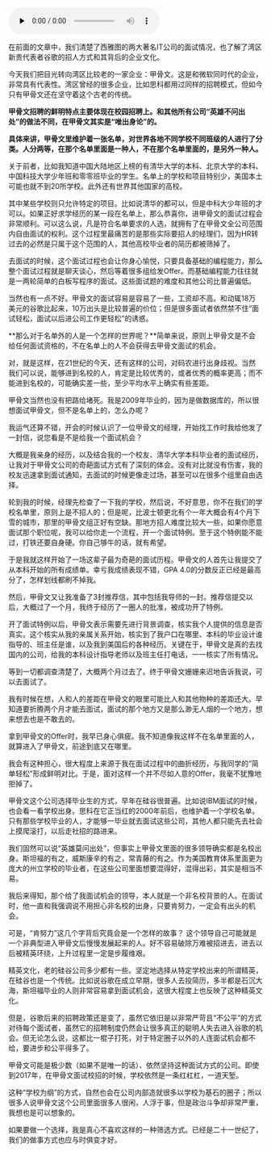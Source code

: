 <audio id="audio" title="040 | 管中窥豹之从面试看企业文化：甲骨文" controls="" preload="none"><source id="mp3" src="https://static001.geekbang.org/resource/audio/fd/1c/fd51640c484549c9be4dba2251a00b1c.mp3"></audio>

在前面的文章中，我们清楚了西雅图的两大著名IT公司的面试情况，也了解了湾区新贵代表者谷歌的招人方式和其背后的企业文化。

今天我们把目光转向湾区比较老的一家企业：甲骨文。这是和微软同时代的企业，非常具有代表性。湾区曾经的很多企业，比如思科都用过同样的招聘模式，但如今只有甲骨文还在坚守着这个古老的传统。

**甲骨文招聘的鲜明特点主要体现在校园招聘上。和其他所有公司“英雄不问出处”的做法不同，在甲骨文其实是“唯出身论”的。**

**具体来讲，甲骨文里维护着一张名单，对世界各地不同学校不同班级的人进行了分类。人分两等，在那个名单里面是一种人，不在那个名单里面的，是另外一种人。**

关于前者，比如我知道中国大陆地区上榜的有清华大学的本科、北京大学的本科、中国科技大学少年班和零零班毕业的学生。名单上的学校和项目特别少，美国本土可能也就不到20所学校。此外还有世界其他国家的高校。

其中某些学校则只允许特定的项目。比如说清华的都可以，但是中科大少年班的才可以。如果正好求学经历的某一段在名单上，那么恭喜你，进甲骨文的面试过程会非常顺利。可以这么说，凡是符合名单要求的人选，就拥有了在甲骨文全公司范围内自由面试的权利。这个过程里最痛苦的是那些实际要招人的经理们，因为HR转过去的必然是只属于这个范围的人，其他高校毕业者的简历都被筛掉了。

去面试的时候，这个面试过程也会让你身心愉悦，只要具备基础的编程能力，那么整个面试过程就是聊天谈心，然后等着很多组给发Offer。而基础编程能力往往就是一两轮简单的白板写程序的面试。这些面试题的难度和其他公司比普遍偏低。

当然也有一点不好。甲骨文的面试容易是容易了一些，工资却不高。和动辄18万美元的谷歌比起来，10万出头是比较普遍的价位；但是很多面试者依然禁不住“面试轻松，面试以后进公司工作更轻松”的诱惑。

**那么对于名单外的人是一个怎样的世界呢？**简单来说，原则上甲骨文是不会给任何面试资格的，不在名单上的人不会获得去甲骨文面试的机会。

对，就是这样，在21世纪的今天，还有这样的公司，对码农进行出身歧视。当然我们可以说，能够进到名校的人，肯定是比较优秀的，或者优秀的概率更高；而不能进到名校的，可能确实差一些，至少平均水平上确实有些差距。

甲骨文当然也没有把路给堵死。我是2009年毕业的，因为是做数据库的，所以很想面试甲骨文，但不是名单上的，怎么办呢？

我运气还算不错，开会的时候认识了一位甲骨文的经理，开始找工作时我给他发了一封信，说您看是不是给我一个面试机会？

大概是我亲身的经历，以及结合我的一个校友、清华大学本科毕业者的面试经历，让我对于甲骨文公司的奇葩面试方式有了深刻的体会。没有对比就没有伤害，我的校友迅速拿到面试通知，去面试的时候更像走过场，甚至可以在很多个组里自由选择。

轮到我的时候，经理先检查了一下我的学校，然后说，不好意思，你不在我们的学校名单里，原则上是不招人的；但是呢，比波士顿更北有个一年大概会有4个月下雪的城市，那里的甲骨文组正好有空缺。那地方招人难度比较大一些，如果你愿意面试那个职位呢，我可以给你走一个流程，开一个面试特例。至于这个特例能不能过，打铁还要自身硬。你自己够牛的话，就有希望。

于是我就这样开始了一场这辈子最为奇葩的面试历程。甲骨文的人首先让我提交了从本科开始的所有成绩单。幸亏我成绩表现不错，GPA 4.0的分数反正已经是最高分了，怎样划线都刷不掉我。

然后，甲骨文又让我准备了3封推荐信，其中包括我导师的一封。推荐信提交以后，大概过了一个月，我终于经历了一圈人的批准，被成功开了特例。

开了面试特例以后，甲骨文表示需要先进行背景调查，核实我个人提供的信息是否真实。这个核实从我的亲属关系开始，核实到了我户口在哪里、本科的毕业设计谁指导的、班主任是谁，以及我到美国后的各种经历。关键在于，甲骨文是真的去找国内的公司，给我的本科设计指导老师以及班主任打电话，一一核实了所有情况。

等到一切都调查清楚了，大概两个月过去了。终于甲骨文姗姗来迟地告诉我说，可以去面试了。

我有时候在想，人和人的差距在甲骨文的眼里可能比人和其他物种的差距还大。早知道要折腾两个月才能去面试，面试的那个地方又是那么渺无人烟的一个地方，想来想去也是不敢去的。

拿到甲骨文的Offer时，我早已身心俱疲。我不知道像我这样不在名单里面的人，就算进入了甲骨文，前途到底又在哪里。

我会有这种担心，很大程度上来源于我在面试过程中的曲折经历，与我同学的“简单轻松”形成鲜明对比。于是，面对这样一个并不尽如人意的Offer，我毫不犹豫地拒掉了。

甲骨文这个公司选择毕业生的方式，早年在硅谷很普遍。比如说IBM面试的时候，也会看一看学校出身。思科在它正当红的2000年前后，也维护着一个学校名单。只有那些学校毕业的人，才能够一毕业就去面试这些公司，其他人都只能先去社会上摸爬滚打，以后走社招的路进来。

我们固然可以说“英雄莫问出处”，但事实上甲骨文里面的很多领导确实都是名校出身。斯坦福的有之，威斯康辛的有之，常青藤的有之。作为美国教育体系里面更为庞大的州立学校的毕业者，在这些公司里面想要混得好，混得出彩，其实是相当不易。

我后来得知，那个给了我面试机会的领导，本人就是一个非名校背景的人。在面试时，他一直和我强调说不用担心非名校的出身，只要肯努力，一定会有出头的机会。

可是，“肯努力”这几个字背后究竟会是一个怎样的故事？ 这个领导自己可能就是一个非典型进入甲骨文后慢慢发展起来的人。好不容易破除万难被招进去，进去以后被精英环绕，上升过程里一定是步履维艰。

精英文化，老的硅谷公司多少都有一些。坚定地选择从特定学校出来的所谓精英，在硅谷也是一个传统。比如说谷歌在成立早期，很多人去投简历，多半都是石沉大海，斯坦福毕业的人则非常容易拿到面试机会，这很大程度上也反映了这种精英文化。

但是，谷歌后来的招聘政策还是变了，虽然它依旧是以非常严苛且“不公平”的方式对待每个面试者，虽然它的招聘制度仍然会让很多真正的聪明人失去进入谷歌的机会。但无论怎么说，这都比一棍子打死，对于特定圈子以外的人连面试机会都不给，要进步和公平得多了。

甲骨文可能是极少数（如果不是唯一的话）、依然坚持这种面试方式的公司。即使到2017年，在甲骨文面试校招的时候，学校依然是一条红杠杠，一道天堑。

这种“学校为纲”的方式，自然也会在公司内部造就很多以学校为基石的圈子；所以很多人说甲骨文这个公司里面很多人很闲，人浮于事，但是政治斗争却非常严重，我想也是可以想象的。

如果要做一个选择，我是真心不喜欢这样的一种筛选方式。已经是二十一世纪了，我们的做事方式也应与时俱变才好。


